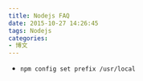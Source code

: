 ```yaml
---
title: Nodejs FAQ
date: 2015-10-27 14:26:45
tags: Nodejs
categories:
- 博文
---
```

* `npm config set prefix /usr/local` 